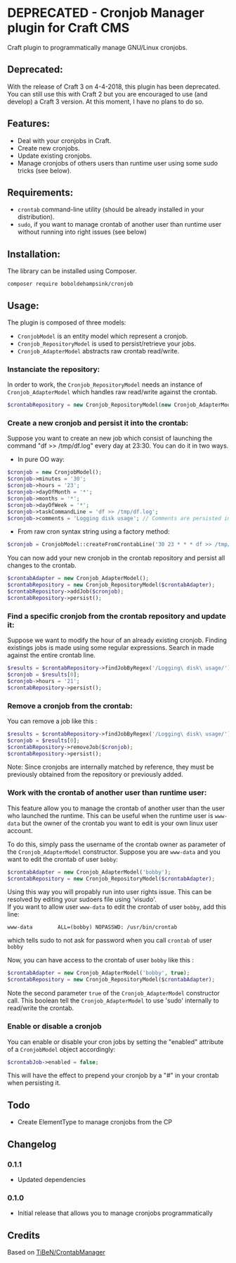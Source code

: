 # DEPRECATED - Cronjob Manager plugin for Craft CMS

Craft plugin to programmatically manage GNU/Linux cronjobs.

## Deprecated:
With the release of Craft 3 on 4-4-2018, this plugin has been deprecated. You can still use this with Craft 2 but you are encouraged to use (and develop) a Craft 3 version. At this moment, I have no plans to do so.

## Features:
- Deal with your cronjobs in Craft.
- Create new cronjobs.
- Update existing cronjobs.
- Manage cronjobs of others users than runtime user using some sudo tricks (see below).

## Requirements:
- `crontab` command-line utility (should be already installed in your distribution).
- `sudo`, if you want to manage crontab of another user than runtime user without running into right issues (see below)

## Installation:
The library can be installed using Composer.
```   
composer require boboldehampsink/cronjob
```

## Usage:
The plugin is composed of three models:

- `CronjobModel` is an entity model which represent a cronjob.
- `Cronjob_RepositoryModel` is used to persist/retrieve your jobs.
- `Cronjob_AdapterModel` abstracts raw crontab read/write.

### Instanciate the repository:
In order to work, the `Cronjob_RepositoryModel` needs an instance of `Cronjob_AdapterModel` which handles raw read/write against the crontab.

```php
$crontabRepository = new Cronjob_RepositoryModel(new Cronjob_AdapterModel());
```

### Create a new cronjob and persist it into the crontab:
Suppose you want to create an new job which consist of launching the command "df >> /tmp/df.log" every day at 23:30. You can do it in two ways.

- In pure OO way:
```php
$cronjob = new CronjobModel();
$cronjob->minutes = '30';
$cronjob->hours = '23';
$cronjob->dayOfMonth = '*';
$cronjob->months = '*';
$cronjob->dayOfWeek = '*';
$cronjob->taskCommandLine = 'df >> /tmp/df.log';
$cronjob->comments = 'Logging disk usage'; // Comments are persisted in the crontab
```

- From raw cron syntax string using a factory method:  
```php
$cronjob = CronjobModel::createFromCrontabLine('30 23 * * * df >> /tmp/df.log');
```

You can now add your new cronjob in the crontab repository and persist all changes to the crontab.
```php
$crontabAdapter = new Cronjob_AdapterModel();
$crontabRepository = new Cronjob_RepositoryModel($crontabAdapter);
$crontabRepository->addJob($cronjob);
$crontabRepository->persist();
```

### Find a specific cronjob from the crontab repository and update it:
Suppose we want to modify the hour of an already existing cronjob. Finding existings jobs is made using some regular expressions. Search in made against the entire crontab line.
```php
$results = $crontabRepository->findJobByRegex('/Logging\ disk\ usage/');
$cronjob = $results[0];
$cronjob->hours = '21';
$crontabRepository->persist();
```

### Remove a cronjob from the crontab:
You can remove a job like this :
```php
$results = $crontabRepository->findJobByRegex('/Logging\ disk\ usage/');
$cronjob = $results[0];
$crontabRepository->removeJob($cronjob);
$crontabRepository->persist();
```
Note: Since cronjobs are internally matched by reference, they must be previously obtained from the repository or previously added.

### Work with the crontab of another user than runtime user:
This feature allow you to manage the crontab of another user than the user who launched the runtime. This can be useful when the runtime user is `www-data` but the owner of the crontab you want to edit is your own linux user account.

To do this, simply pass the username of the crontab owner as parameter of the `Cronjob_AdapterModel` constructor. Suppose you are `www-data` and you want to edit the crontab of user `bobby`:
```php
$crontabAdapter = new Cronjob_AdapterModel('bobby');
$crontabRepository = new Cronjob_RepositoryModel($crontabAdapter);
```

Using this way you will propably run into user rights issue.
This can be resolved by editing your sudoers file using 'visudo'.     
If you want to allow user `www-data` to edit the crontab of user `bobby`, add this line:
```
www-data        ALL=(bobby) NOPASSWD: /usr/bin/crontab
```
which tells sudo to not ask for password when you call `crontab` of user `bobby`

Now, you can have access to the crontab of user `bobby` like this :
```php
$crontabAdapter = new Cronjob_AdapterModel('bobby', true);
$crontabRepository = new Cronjob_RepositoryModel($crontabAdapter);
```
Note the second parameter `true` of the `Cronjob_AdapterModel` constructor call. This boolean tell the `Cronjob_AdapterModel` to use 'sudo' internally to read/write the crontab.   

### Enable or disable a cronjob
You can enable or disable your cron jobs by setting the "enabled" attribute of a `CronjobModel` object accordingly:
```php
$crontabJob->enabled = false;
```
This will have the effect to prepend your cronjob by a "#" in your crontab when persisting it.

## Todo
 - Create ElementType to manage cronjobs from the CP

## Changelog

### 0.1.1
 - Updated dependencies

### 0.1.0
 - Initial release that allows you to manage cronjobs programmatically

## Credits
Based on [TiBeN/CrontabManager](https://github.com/TiBeN/CrontabManager)

